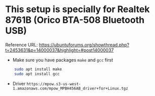 # This setup is specially for Realtek 8761B (Orico BTA-508 Bluetooth USB)

Reference URL: <https://ubuntuforums.org/showthread.php?t=2453631&p=14000037&highlight=#post14000037>

- Make sure you have packages `make` and `gcc` first

```sh
    sudo apt install make
    sudo apt install gcc
```

- Driver `https://mpow.s3-us-west-1.amazonaws.com/mpow_MPBH456AB_driver+for+Linux.tgz`